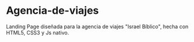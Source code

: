 # Agencia-de-viajes
Landing Page diseñada para la agencia de viajes "Israel Bíblico", hecha con HTML5, CSS3 y Js nativo.
